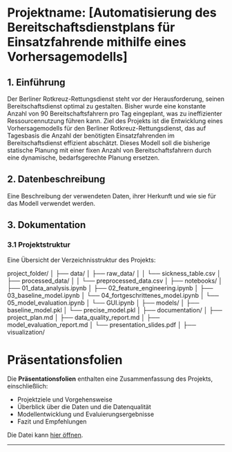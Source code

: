 # Projektname: [Automatisierung des Bereitschaftsdienstplans für Einsatzfahrende mithilfe eines Vorhersagemodells]

## 1. Einführung
Der Berliner Rotkreuz-Rettungsdienst steht vor der Herausforderung, seinen Bereitschaftsdienst optimal zu gestalten. Bisher wurde eine konstante Anzahl von 90 Bereitschaftsfahrern pro Tag eingeplant, was zu ineffizienter Ressourcennutzung führen kann. Ziel des Projekts ist die Entwicklung eines Vorhersagemodells für den Berliner Rotkreuz-Rettungsdienst, das auf Tagesbasis die Anzahl der benötigten Einsatzfahrenden im Bereitschaftsdienst effizient abschätzt. Dieses Modell soll die bisherige statische Planung mit einer fixen Anzahl von Bereitschaftsfahrern durch eine dynamische, bedarfsgerechte Planung ersetzen.

## 2. Datenbeschreibung
Eine Beschreibung der verwendeten Daten, ihrer Herkunft und wie sie für das Modell verwendet werden.

## 3. Dokumentation

### 3.1 Projektstruktur
Eine Übersicht der Verzeichnisstruktur des Projekts:

project_folder/
│
├── data/
│   ├── raw_data/
│   │   └── sickness_table.csv
│   ├── processed_data/
│   │   └── preprocessed_data.csv
│
├── notebooks/
│   ├── 01_data_analysis.ipynb
│   ├── 02_feature_engineering.ipynb
│   ├── 03_baseline_model.ipynb
│   └── 04_fortgeschrittenes_model.ipynb
│   └── 05_model_evaluation.ipynb
│   └── GUI.ipynb
│
├── models/
│   ├── baseline_model.pkl
│   └── precise_model.pkl
│
├── documentation/
│   ├── project_plan.md
│   ├── data_quality_report.md
│   ├── model_evaluation_report.md
│   └── presentation_slides.pdf
│
├── visualization/

# Präsentationsfolien

Die **Präsentationsfolien** enthalten eine Zusammenfassung des Projekts, einschließlich:

- Projektziele und Vorgehensweise
- Überblick über die Daten und die Datenqualität
- Modellentwicklung und Evaluierungsergebnisse
- Fazit und Empfehlungen

Die Datei kann [hier öffnen](./documentation/DLMDWME01_Fodor_32112241_Vorhersagemodell_für_den_DRK-Bereitschaftsdienst.pdf).

---

